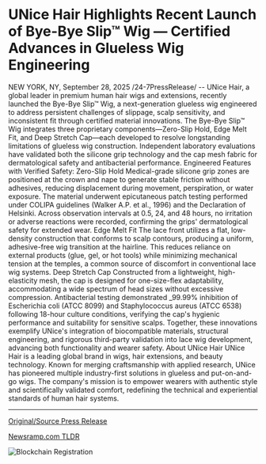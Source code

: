 # UNice Hair Highlights Recent Launch of Bye-Bye Slip™ Wig — Certified Advances in Glueless Wig Engineering

NEW YORK, NY, September 28, 2025 /24-7PressRelease/ -- UNice Hair, a global leader in premium human hair wigs and extensions, recently launched the Bye-Bye Slip™ Wig, a next-generation glueless wig engineered to address persistent challenges of slippage, scalp sensitivity, and inconsistent fit through certified material innovations.  The Bye-Bye Slip™ Wig integrates three proprietary components—Zero-Slip Hold, Edge Melt Fit, and Deep Stretch Cap—each developed to resolve longstanding limitations of glueless wig construction. Independent laboratory evaluations have validated both the silicone grip technology and the cap mesh fabric for dermatological safety and antibacterial performance.  Engineered Features with Verified Safety:  Zero-Slip Hold Medical-grade silicone grip zones are positioned at the crown and nape to generate stable friction without adhesives, reducing displacement during movement, perspiration, or water exposure. The material underwent epicutaneous patch testing performed under COLIPA guidelines (Walker A.P. et al., 1996) and the Declaration of Helsinki. Across observation intervals at 0.5, 24, and 48 hours, no irritation or adverse reactions were recorded, confirming the grips' dermatological safety for extended wear.  Edge Melt Fit The lace front utilizes a flat, low-density construction that conforms to scalp contours, producing a uniform, adhesive-free wig transition at the hairline. This reduces reliance on external products (glue, gel, or hot tools) while minimizing mechanical tension at the temples, a common source of discomfort in conventional lace wig systems.  Deep Stretch Cap Constructed from a lightweight, high-elasticity mesh, the cap is designed for one-size-flex adaptability, accommodating a wide spectrum of head sizes without excessive compression. Antibacterial testing demonstrated _99.99% inhibition of Escherichia coli (ATCC 8099) and Staphylococcus aureus (ATCC 6538) following 18-hour culture conditions, verifying the cap's hygienic performance and suitability for sensitive scalps.  Together, these innovations exemplify UNice's integration of biocompatible materials, structural engineering, and rigorous third-party validation into lace wig development, advancing both functionality and wearer safety.  About UNice Hair UNice Hair is a leading global brand in wigs, hair extensions, and beauty technology. Known for merging craftsmanship with applied research, UNice has pioneered multiple industry-first solutions in glueless and put-on-and-go wigs. The company's mission is to empower wearers with authentic style and scientifically validated comfort, redefining the technical and experiential standards of human hair systems. 

---

[Original/Source Press Release](https://www.24-7pressrelease.com/press-release/527205/unice-hair-highlights-recent-launch-of-bye-bye-slip-wig-certified-advances-in-glueless-wig-engineering)
                    

[Newsramp.com TLDR](https://newsramp.com/curated-news/unice-launches-revolutionary-glueless-wig-that-eliminates-slippage/a2d43e0030a8c0918e43065396236578) 

 

 



![Blockchain Registration](https://cdn.newsramp.app/24-7PressRelease/qrcode/259/28/swimBkDa.webp)